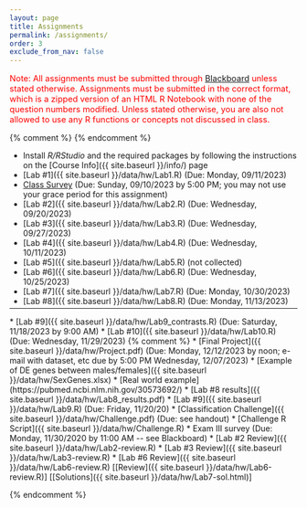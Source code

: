 ```yaml
---
layout: page
title: Assignments 
permalink: /assignments/
order: 3
exclude_from_nav: false
---
```


<style>
.due {
    background-color: yellow
}
</style>

<p style = 'color:red;font-size:104%'>Note: All assignments must be submitted through <a href = "https://easternct.blackboard.com/">Blackboard</a> unless stated otherwise. Assignments must be submitted in the correct format, which is a zipped version of an HTML R Notebook with none of the question numbers modified. Unless stated otherwise, you are also not allowed to use any R functions or concepts not discussed in class. 

</p>
{% comment %}
{% endcomment %}

* Install <i>R/RStudio</i> and the required packages by following the instructions on the [Course Info]({{ site.baseurl }}/info/) page 
* [Lab #1]({{ site.baseurl }}/data/hw/Lab1.R) (Due: Monday, 09/11/2023) 
* [Class Survey](https://easternct.blackboard.com/) (Due: Sunday, 09/10/2023 by 5:00 PM; you may not use your grace period for this assignment)
* [Lab #2]({{ site.baseurl }}/data/hw/Lab2.R) (Due: Wednesday, 09/20/2023) 
* [Lab #3]({{ site.baseurl }}/data/hw/Lab3.R) (Due: Wednesday, 09/27/2023) 
* [Lab #4]({{ site.baseurl }}/data/hw/Lab4.R) (Due: Wednesday, 10/11/2023) 
* [Lab #5]({{ site.baseurl }}/data/hw/Lab5.R) (not collected) 
* [Lab #6]({{ site.baseurl }}/data/hw/Lab6.R) (Due: Wednesday, 10/25/2023)
* [Lab #7]({{ site.baseurl }}/data/hw/Lab7.R) (Due: Monday, 10/30/2023) 
* [Lab #8]({{ site.baseurl }}/data/hw/Lab8.R) (Due: Monday, 11/13/2023) 
<hr style = "margin-top:-10px">
* [Lab #9]({{ site.baseurl }}/data/hw/Lab9_contrasts.R) (Due: Saturday, 11/18/2023 by 9:00 AM)
* [Lab #10]({{ site.baseurl }}/data/hw/Lab10.R) (Due: Wednesday, 11/29/2023)
{% comment %}
* [Final Project]({{ site.baseurl }}/data/hw/Project.pdf) (Due: Monday, 12/12/2023 by noon; e-mail with dataset, etc due by 5:00 PM Wednesday, 12/07/2023)
    * [Example of DE genes between males/females]({{ site.baseurl }}/data/hw/SexGenes.xlsx)
    * [Real world example](https://pubmed.ncbi.nlm.nih.gov/30573692/)
    * [Lab #8 results]({{ site.baseurl }}/data/hw/Lab8_results.pdf)  
* [Lab #9]({{ site.baseurl }}/data/hw/Lab9.R) (Due: Friday, 11/20/20) 
* [Classification Challenge]({{ site.baseurl }}/data/hw/Challenge.pdf) (Due: see handout)  
    * [Challenge R Script]({{ site.baseurl }}/data/hw/Challenge.R)
* Exam III survey (Due: Monday, 11/30/2020 by 11:00 AM -- see Blackboard)
    * [Lab #2 Review]({{ site.baseurl }}/data/hw/Lab2-review.R) 
    * [Lab #3 Review]({{ site.baseurl }}/data/hw/Lab3-review.R) 
    * [Lab #6 Review]({{ site.baseurl }}/data/hw/Lab6-review.R)
[[Review]({{ site.baseurl }}/data/hw/Lab6-review.R)] 
[[Solutions]({{ site.baseurl }}/data/hw/Lab7-sol.html)] 

 
{% endcomment %}

<script>
const pattern = RegExp('Due:.*([0-9]{2}/[0-9]+/[0-9]{4})');
elements = document.getElementsByTagName('li');

for (el of elements) {
        var res = pattern.exec(el.innerText);
        if (res != null && res.length >= 2) {
                if (new Date(res[1]) >= new Date()) {
                        el.className = 'due';
                }
        }
}
</script>

